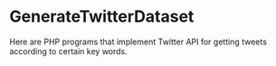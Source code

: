 # GenerateTwitterDataset
Here are PHP programs that implement Twitter API for getting tweets according to certain key words.
